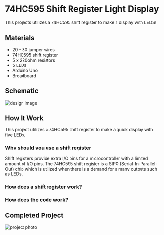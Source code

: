 # 74HC595 Shift Register Light Display

This projects utilizes a 74HC595 shift register to make a display with LEDS!

## Materials
- 20 - 30 jumper wires
- 74HC595 shift register
- 5 x 220ohm resistors
- 5 LEDs
- Arduino Uno
- Breadboard

## Schematic

![design image](https://github.com/angelina-tsuboi/Shift_Register_Light_Display/blob/master/images/design.png)


## How It Work

This project utilizes a 74HC595 shift register to make a quick display with five LEDs.

### Why should you use a shift register
Shift registers provide extra I/O pins for a microcontroller with a limited amount of I/O pins. The 74HC595 shift register is a SIPO (Serial-In-Parallel-Out) chip which is utilized when there is a demand for a many outputs such as LEDs. 

### How does a shift register work?



### How does the code work?


## Completed Project

![project photo](https://github.com/angelina-tsuboi/Shift_Register_Light_Display/blob/master/images/final.jpg)


